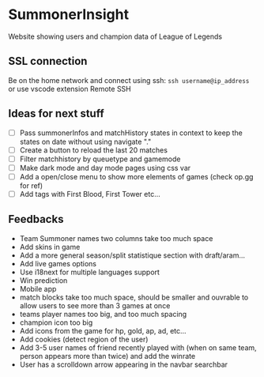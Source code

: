 # SummonerInsight
Website showing users and champion data of League of Legends

## SSL connection
Be on the home network and connect using ssh: `ssh username@ip_address` or use vscode extension Remote SSH

## Ideas for next stuff
- [ ] Pass summonerInfos and matchHistory states in context to keep the states on date without using navigate "."
- [ ] Create a button to reload the last 20 matches
- [ ] Filter matchhistory by queuetype and gamemode
- [ ] Make dark mode and day mode pages using css var
- [ ] Add a open/close menu to show more elements of games (check op.gg for ref)
- [ ] Add tags with First Blood, First Tower etc...

## Feedbacks
- Team Summoner names two columns take too much space
- Add skins in game
- Add a more general season/split statistique section with draft/aram...
- Add live games options
- Use i18next for multiple languages support
- Win prediction
- Mobile app
- match blocks take too much space, should be smaller and ouvrable to allow users to see more than 3 games at once
- teams player names too big, and too much spacing
- champion icon too big
- Add icons from the game for hp, gold, ap, ad, etc...
- Add cookies (detect region of the user)
- Add 3-5 user names of friend recently played with (when on same team, person appears more than twice) and add the winrate
- User has a scrolldown arrow appearing in the navbar searchbar
